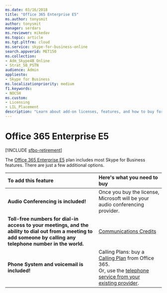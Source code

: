 ```yaml
---
ms.date: 03/16/2018
title: "Office 365 Enterprise E5"
ms.author: tonysmit
author: tonysmit
manager: serdars
ms.reviewer: mikedav
ms.topic: article
ms.tgt.pltfrm: cloud
ms.service: skype-for-business-online
search.appverid: MET150
ms.collection: 
- Adm_Skype4B_Online
- Strat_SB_PSTN
audience: Admin
appliesto:
- Skype for Business 
ms.localizationpriority: medium
f1.keywords:
- NOCSH
ms.custom:
- Licensing
- LIL_Placement
description: "Learn about add-on licenses, features, and how to buy for Office 365 Enterprise plans. "
---
```


# Office 365 Enterprise E5

[!INCLUDE [sfbo-retirement](../../../Hub/includes/sfbo-retirement.md)]

The [Office 365 Enterprise E5](https://products.office.com/business/office-365-enterprise-e5-business-software) plan includes most Skype for Business features. There are just a few additional options.
  


|To add this feature |Here's what you need to buy |
|:-----|:-----|
|**Audio Conferencing is included!**  |Once you buy the license, Microsoft will be your audio conferencing provider.  |
|**Toll-free numbers for dial-in access to your meetings, and the ability to dial out from a meeting to add someone by calling any telephone number in the world.**  |[Communications Credits](/microsoftteams/set-up-communications-credits-for-your-organization)|
|**Phone System and voicemail is included!**  |Calling Plans: buy a [Calling Plan](/MicrosoftTeams/calling-plans-for-office-365) from Office 365. <br/>  Or, use the [telephone service from your existing provider](../../skype-for-business-and-microsoft-teams-add-on-licensing/skype-for-business-and-microsoft-teams-add-on-licensing.md#bkmk_existing). |

